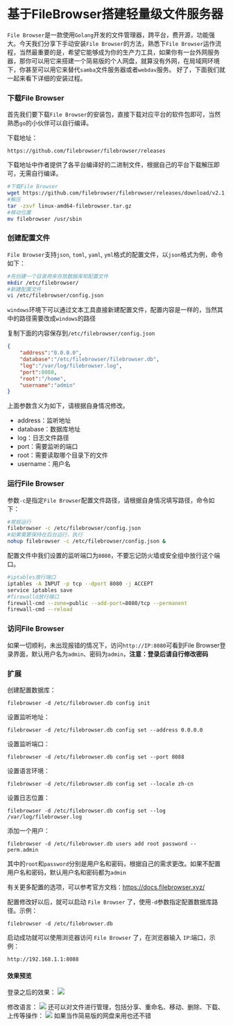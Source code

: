 # 基于FileBrowser搭建轻量级文件服务器

`File Browser`是一款使用`Golang`开发的文件管理器，跨平台，费开源，功能强大。今天我们分享下手动安装`File Browser`的方法，熟悉下`File Browser`运作流程，当然最重要的是，希望它能够成为你的生产力工具，如果你有一台外网服务器，那你可以用它来搭建一个简易版的个人网盘，就算没有外网，在局域网环境下，你甚至可以用它来替代`samba`文件服务器或者`webdav`服务。
好了，下面我们就一起来看下详细的安装过程。

### 下载File Browser
首先我们要下载`File Browser`的安装包，直接下载对应平台的软件包即可，当然熟悉`go`的小伙伴可以自行编译。

 下载地址：
```
https://github.com/filebrowser/filebrowser/releases
```

下载地址中作者提供了各平台编译好的二进制文件，根据自己的平台下载解压即可，无需自行编译。

```bash
#下载File Browser
wget https://github.com/filebrowser/filebrowser/releases/download/v2.1.0/linux-amd64-filebrowser.tar.gz
#解压
tar -zxvf linux-amd64-filebrowser.tar.gz
#移动位置
mv filebrowser /usr/sbin
```

### 创建配置文件

`File Browser`支持`json`, `toml`, `yaml`, `yml`格式的配置文件，以`json`格式为例，命令如下：

```bash
#先创建一个目录用来存放数据库和配置文件
mkdir /etc/filebrowser/
#新建配置文件
vi /etc/filebrowser/config.json
```

`windows`环境下可以通过文本工具直接新建配置文件，配置内容是一样的，当然其中的路径需要改成`windows`的路径

复制下面的内容保存到`/etc/filebrowser/config.json`

```json
{
    "address":"0.0.0.0",
    "database":"/etc/filebrowser/filebrowser.db",
    "log":"/var/log/filebrowser.log",
    "port":8080,
    "root":"/home",
    "username":"admin"
}
```

上面参数含义为如下，请根据自身情况修改。

- address：监听地址
- database：数据库地址
- log：日志文件路径
- port：需要监听的端口
- root：需要读取哪个目录下的文件
- username：用户名

### 运行File Browser

参数`-c`是指定`File Browser`配置文件路径，请根据自身情况填写路径，命令如下：

```bash
#常规运行
filebrowser -c /etc/filebrowser/config.json
#如果需要保持在后台运行，执行
nohup filebrowser -c /etc/filebrowser/config.json &
```

配置文件中我们设置的监听端口为`8080`，不要忘记防火墙或安全组中放行这个端口。

```bash
#iptables放行端口
iptables -A INPUT -p tcp --dport 8080 -j ACCEPT
service iptables save
#firewalld放行端口
firewall-cmd --zone=public --add-port=8080/tcp --permanent
firewall-cmd --reload
```

### 访问File Browser

如果一切顺利，未出现报错的情况下，访问`http://IP:8080`可看到File Browser登录界面，默认用户名为`admin`、密码为`admin`，**注意：登录后请自行修改密码**

### 扩展

创建配置数据库：

```
filebrowser -d /etc/filebrowser.db config init
```

设置监听地址：

```
filebrowser -d /etc/filebrowser.db config set --address 0.0.0.0
```

设置监听端口：

```
filebrowser -d /etc/filebrowser.db config set --port 8088
```

设置语言环境：

```
filebrowser -d /etc/filebrowser.db config set --locale zh-cn
```

设置日志位置：

```
filebrowser -d /etc/filebrowser.db config set --log /var/log/filebrowser.log
```

添加一个用户：

```
filebrowser -d /etc/filebrowser.db users add root password --perm.admin
```

其中的`root`和`password`分别是用户名和密码，根据自己的需求更改。如果不配置用户名和密码，默认用户名和密码都为`admin`

有关更多配置的选项，可以参考官方文档：https://docs.filebrowser.xyz/

配置修改好以后，就可以启动 `File Browser` 了，使用`-d`参数指定配置数据库路径。示例：

```
filebrowser -d /etc/filebrowser.db
```

启动成功就可以使用浏览器访问 `File Browser` 了，在浏览器输入 `IP`:端口，示例：
```
http://192.168.1.1:8088
```

#### 效果预览
登录之后的效果：
![](
https://syske-pic-bed.oss-cn-hangzhou.aliyuncs.com/imgs/images/20211111132747.png)

修改语言：
![](
https://syske-pic-bed.oss-cn-hangzhou.aliyuncs.com/imgs/images/20211111132927.png)
还可以对文件进行管理，包括分享、重命名、移动、删除、下载、上传等操作：
![](
https://syske-pic-bed.oss-cn-hangzhou.aliyuncs.com/imgs/images/20211111133024.png)
如果当作简易版的网盘来用也还不错